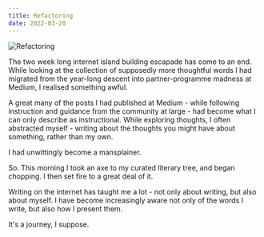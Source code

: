 ```yaml
---
title: Refactoring
date: 2022-03-20
---
```


![Refactoring](https://source.unsplash.com/4v9Kk01mEbY/1600x900)

The two week long internet island building escapade has come to an end. While looking at the collection of supposedly more thoughtful words I had migrated from the year-long descent into partner-programme madness at Medium, I realised something awful.

A great many of the posts I had published at Medium - while following instruction and guidance from the community at large - had become what I can only describe as instructional. While exploring thoughts, I often abstracted myself - writing about the thoughts you might have about something, rather than my own.

I had unwittingly become a mansplainer.

So. This morning I took an axe to my curated literary tree, and began chopping. I then set fire to a great deal of it.

Writing on the internet has taught me a lot - not only about writing, but also about myself. I have become increasingly aware not only of the words I write, but also how I present them.

It's a journey, I suppose.
